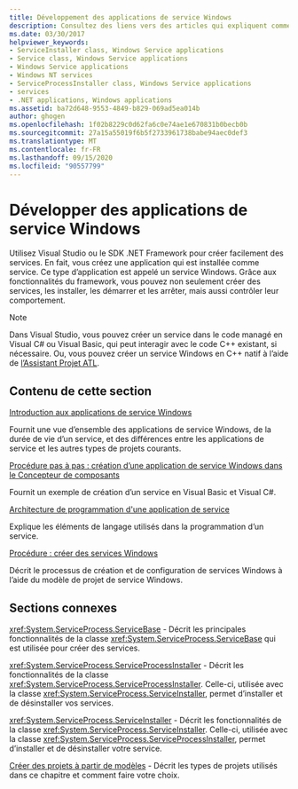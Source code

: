 ```yaml
---
title: Développement des applications de service Windows
description: Consultez des liens vers des articles qui expliquent comment développer des applications de service Windows à l’aide de Visual Studio ou du kit de développement logiciel (SDK) .NET.
ms.date: 03/30/2017
helpviewer_keywords:
- ServiceInstaller class, Windows Service applications
- Service class, Windows Service applications
- Windows Service applications
- Windows NT services
- ServiceProcessInstaller class, Windows Service applications
- services
- .NET applications, Windows applications
ms.assetid: ba72d648-9553-4849-b829-069ad5ea014b
author: ghogen
ms.openlocfilehash: 1f02b8229c0d62fa6c0e74ae1e670831b0becb0b
ms.sourcegitcommit: 27a15a55019f6b5f2733961738babe94aec0def3
ms.translationtype: MT
ms.contentlocale: fr-FR
ms.lasthandoff: 09/15/2020
ms.locfileid: "90557799"
---
```

# <a name="develop-windows-service-apps"></a>Développer des applications de service Windows

Utilisez Visual Studio ou le SDK .NET Framework pour créer facilement des services. En fait, vous créez une application qui est installée comme service. Ce type d’application est appelé un service Windows. Grâce aux fonctionnalités du framework, vous pouvez non seulement créer des services, les installer, les démarrer et les arrêter, mais aussi contrôler leur comportement.

> [!NOTE]
> Dans Visual Studio, vous pouvez créer un service dans le code managé en Visual C# ou Visual Basic, qui peut interagir avec le code C++ existant, si nécessaire. Ou, vous pouvez créer un service Windows en C++ natif à l’aide de [l’Assistant Projet ATL](/cpp/atl/reference/atl-project-wizard).

## <a name="in-this-section"></a>Contenu de cette section

[Introduction aux applications de service Windows](introduction-to-windows-service-applications.md)

Fournit une vue d’ensemble des applications de service Windows, de la durée de vie d’un service, et des différences entre les applications de service et les autres types de projets courants.

[Procédure pas à pas : création d’une application de service Windows dans le Concepteur de composants](walkthrough-creating-a-windows-service-application-in-the-component-designer.md)

Fournit un exemple de création d’un service en Visual Basic et Visual C#.

[Architecture de programmation d'une application de service](service-application-programming-architecture.md)

Explique les éléments de langage utilisés dans la programmation d’un service.

[Procédure : créer des services Windows](how-to-create-windows-services.md)

Décrit le processus de création et de configuration de services Windows à l’aide du modèle de projet de service Windows.

## <a name="related-sections"></a>Sections connexes

<xref:System.ServiceProcess.ServiceBase> - Décrit les principales fonctionnalités de la classe <xref:System.ServiceProcess.ServiceBase> qui est utilisée pour créer des services.

<xref:System.ServiceProcess.ServiceProcessInstaller> - Décrit les fonctionnalités de la classe <xref:System.ServiceProcess.ServiceProcessInstaller>. Celle-ci, utilisée avec la classe <xref:System.ServiceProcess.ServiceInstaller>, permet d’installer et de désinstaller vos services.

<xref:System.ServiceProcess.ServiceInstaller> - Décrit les fonctionnalités de la classe <xref:System.ServiceProcess.ServiceInstaller>. Celle-ci, utilisée avec la classe <xref:System.ServiceProcess.ServiceProcessInstaller>, permet d’installer et de désinstaller votre service.

[Créer des projets à partir de modèles](/previous-versions/visualstudio/visual-studio-2013/0fyc0azh(v=vs.120)) - Décrit les types de projets utilisés dans ce chapitre et comment faire votre choix.
